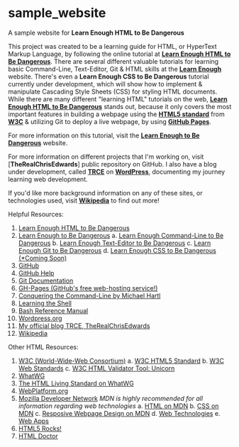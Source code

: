 # sample_website
A sample website for **Learn Enough HTML to Be Dangerous**

This project was created to be a learning guide for HTML, or HyperText Markup Language, by following the online tutorial at [**Learn Enough HTML to Be Dangerous**](https://learnenough.com/html-tutorial). There are several different valuable tutorials for learning basic Command-Line, Text-Editor, Git & HTML skills at the [**Learn Enough**](https://learnenough.com) website. There's even a **Learn Enough CSS to Be Dangerous** tutorial currently under development, which will show how to implement & manipulate Cascading Style Sheets (CSS) for styling HTML documents. While there are many different "learning HTML" tutorials on the web, [**Learn Enough HTML to Be Dangerous**](https://learnenough.com/html-tutorial) stands out, because it only covers the most important features in building a webpage using the [**HTML5 standard**](https://www.w3.org/TR/html5) from [**W3C**](http://www.w3.org) & utilizing Git to deploy a live webpage, by using [**GitHub Pages**](https://pages.github.com).

For more information on this tutorial, visit the [**Learn Enough to Be Dangerous**](https://learnenough.com) website. 

For more information on different projects that I'm working on, visit [**TheRealChrisEdwards**] public repository on GitHub. I also have a blog under development, called [**TRCE**](https://therealchrisedwards.tech.blog/) on [**WordPress**](https://wordpress.com), documenting my journey learning web development.

If you'd like more background information on any of these sites, or technologies used, visit [**Wikipedia**](https://www.wikipedia.org) to find out more!

Helpful Resources:

1. [Learn Enough HTML to Be Dangerous](https://learnenough.com/html-tutorial)
2. [Learn Enough to Be Dangerous](https://learnenough.com/)
  a. [Learn Enough Command-Line to Be Dangerous](https://learnenough.com/command-line-tutorial)
  b. [Learn Enough Text-Editor to Be Dangerous](https://www.learnenough.com/text-editor-tutorial)
  c. [Learn Enough Git to Be Dangerous](https://www.learnenough.com/git-tutorial)
  d. [Learn Enough CSS to Be Dangerous (&ast;Coming Soon)](https://www.learnenough.com/css-and-layout-tutorial)
3. [GitHub](https://github.com)
4. [GitHub Help](https://help.github.com)
5. [Git Documentation](https://git-scm.com/doc)
6. [GH-Pages (GitHub's free web-hosting service!)](https://pages.github.com)
8. [Conquering the Command-Line by Michael Hartl](http://conqueringthecommandline.com/book)
9. [Learning the Shell](http://linuxcommand.org/lc3_learning_the_shell.php)
10. [Bash Reference Manual](https://www.gnu.org/software/bash/manual/bashref.html)
11. [Wordpress.org](https://wordpress.com)
12. [My official blog TRCE, TheRealChrisEdwards](https://therealchrisedwards.tech.blog/)
13. [Wikipedia](https://www.wikipedia.org)

Other HTML Resources:

1. [W3C (World-Wide-Web Consortium)](http://www.w3.org)
  a. [W3C HTML5 Standard](https://www.w3.org/TR/html5)
  b. [W3C Web Standards](https://www.w3.org/standards/)
  c. [W3C HTML Validator Tool: Unicorn](http://validator.w3.org/unicorn/)
2. [WhatWG](https://whatwg.org/)
2. [The HTML Living Standard on WhatWG](https://html.spec.whatwg.org/multipage/)
3. [WebPlatform.org](http://www.webplatform.org/)
4. [Mozilla Developer Network](https://developer.mozilla.org/en-US/) *MDN is highly recommended for all information regarding web technologies*
  a. [HTML on MDN](https://developer.mozilla.org/en-US/docs/Web/HTML)
  b. [CSS on MDN](https://developer.mozilla.org/en-US/docs/Web/CSS)
  c. [Resposive Webpage Design on MDN](https://developer.mozilla.org/en-US/Apps/Progressive/Responsive)
  d. [Web Technologies](https://developer.mozilla.org/en-US/docs/Web)
  e. [Web Apps](https://developer.mozilla.org/en-US/Apps)
5. [HTML5 Rocks!](https://www.html5rocks.com/en/)
6. [HTML Doctor](http://html5doctor.com/)
